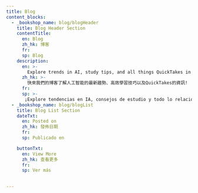 ```yaml
---
title: Blog
content_blocks:
  - _bookshop_name: blog/blogHeader
    title: Blog Header Section
    contentTitle: 
      en: Blog
      zh_hk: 博客
      fr: 
      sp: Blog
    description: 
      en: >-
        Explore trends in AI, study tips, and all things QuickTakes in our blog!
      zh_hk: >-
        快來我們的博客了解人工智能的最新趨勢、高效學習技巧以及QuickTakes的資訊!
      fr: 
      sp: >-
       ¡Explore tendencias en IA, consejos de estudio y todo lo relacionado con QuickTakes en nuestro blog!
  - _bookshop_name: blog/blogList
    title: Blog List Section
    dateTxt:
      en: Posted on
      zh_hk: 發佈日期
      fr: 
      sp: Publicado en

    buttonTxt:
      en: View More
      zh_hk: 查看更多
      fr: 
      sp: Ver más

    
---
```

